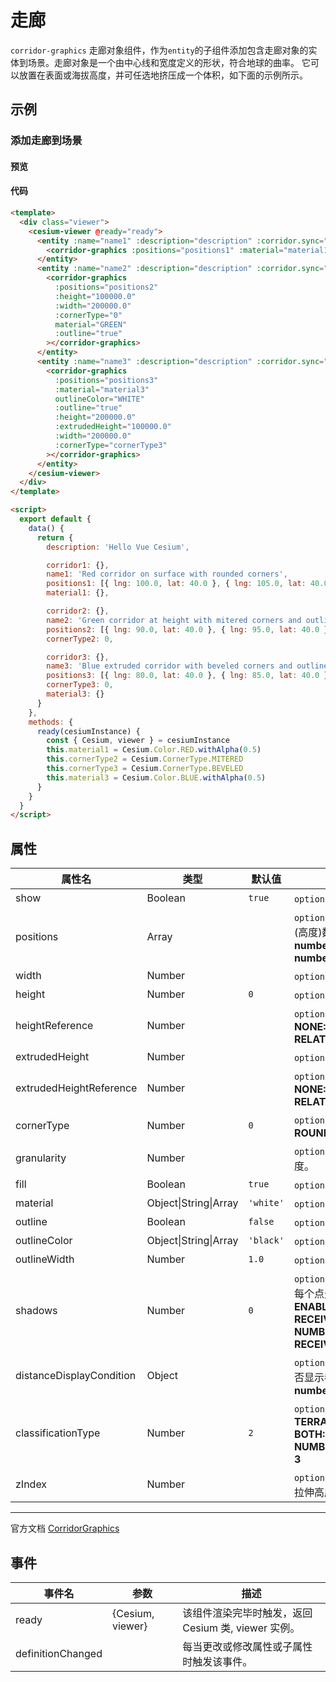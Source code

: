 # 走廊

`corridor-graphics` 走廊对象组件，作为`entity`的子组件添加包含走廊对象的实体到场景。走廊对象是一个由中心线和宽度定义的形状，符合地球的曲率。 它可以放置在表面或海拔高度，并可任选地挤压成一个体积，如下面的示例所示。

## 示例

### 添加走廊到场景

#### 预览

<doc-preview>
  <template>
    <div class="viewer">
      <cesium-viewer @ready="ready">
        <entity :name="name1" :description="description" :corridor.sync="corridor1">
          <corridor-graphics :positions="positions1" :material="material1" :width="200000.0"></corridor-graphics>
        </entity>
        <entity :name="name2" :description="description" :corridor.sync="corridor2">
          <corridor-graphics :positions="positions2" :height="100000.0" :width="200000.0" :cornerType="0"
            material="GREEN" :outline="true"></corridor-graphics>
        </entity>
        <entity :name="name3" :description="description" :corridor.sync="corridor3">
          <corridor-graphics :positions="positions3" :material="material3" outlineColor="WHITE" :outline="true"
            :height="200000.0" :extrudedHeight="100000.0" :width="200000.0" :cornerType="cornerType3"></corridor-graphics>
        </entity>
      </cesium-viewer>
    </div>
  </template>

  <script>
    export default {
      data () {
        return {
          description: 'Hello Vue Cesium',

          corridor1: {},
          name1: 'Red corridor on surface with rounded corners',
          positions1: [{ lng: 100.0, lat: 40.0 }, { lng: 105.0, lat: 40.0 }, { lng: 105.0, lat: 35.0 }],
          material1: {},

          corridor2: {},
          name2: 'Green corridor at height with mitered corners and outline',
          positions2: [{ lng: 90.0, lat: 40.0 }, { lng: 95.0, lat: 40.0 }, { lng: 95.0, lat: 35.0 }],
          cornerType2: 0,

          corridor3: {},
          name3: 'Blue extruded corridor with beveled corners and outline',
          positions3: [{ lng: 80.0, lat: 40.0 }, { lng: 85.0, lat: 40.0 }, { lng: 85.0, lat: 35.0 }],
          cornerType3: 0,
          material3: {}
        }
      },
      methods: {
        ready (cesiumInstance) {
          const {Cesium, viewer} = cesiumInstance
          this.material1 = Cesium.Color.RED.withAlpha(0.5)

          this.cornerType2 = Cesium.CornerType.MITERED

          this.cornerType3 = Cesium.CornerType.BEVELED
          this.material3 =  Cesium.Color.BLUE.withAlpha(0.5)
        }
      }
    }
  </script>
</doc-preview>

#### 代码

```html
<template>
  <div class="viewer">
    <cesium-viewer @ready="ready">
      <entity :name="name1" :description="description" :corridor.sync="corridor1">
        <corridor-graphics :positions="positions1" :material="material1" :width="200000.0"></corridor-graphics>
      </entity>
      <entity :name="name2" :description="description" :corridor.sync="corridor2">
        <corridor-graphics
          :positions="positions2"
          :height="100000.0"
          :width="200000.0"
          :cornerType="0"
          material="GREEN"
          :outline="true"
        ></corridor-graphics>
      </entity>
      <entity :name="name3" :description="description" :corridor.sync="corridor3">
        <corridor-graphics
          :positions="positions3"
          :material="material3"
          outlineColor="WHITE"
          :outline="true"
          :height="200000.0"
          :extrudedHeight="100000.0"
          :width="200000.0"
          :cornerType="cornerType3"
        ></corridor-graphics>
      </entity>
    </cesium-viewer>
  </div>
</template>

<script>
  export default {
    data() {
      return {
        description: 'Hello Vue Cesium',

        corridor1: {},
        name1: 'Red corridor on surface with rounded corners',
        positions1: [{ lng: 100.0, lat: 40.0 }, { lng: 105.0, lat: 40.0 }, { lng: 105.0, lat: 35.0 }],
        material1: {},

        corridor2: {},
        name2: 'Green corridor at height with mitered corners and outline',
        positions2: [{ lng: 90.0, lat: 40.0 }, { lng: 95.0, lat: 40.0 }, { lng: 95.0, lat: 35.0 }],
        cornerType2: 0,

        corridor3: {},
        name3: 'Blue extruded corridor with beveled corners and outline',
        positions3: [{ lng: 80.0, lat: 40.0 }, { lng: 85.0, lat: 40.0 }, { lng: 85.0, lat: 35.0 }],
        cornerType3: 0,
        material3: {}
      }
    },
    methods: {
      ready(cesiumInstance) {
        const { Cesium, viewer } = cesiumInstance
        this.material1 = Cesium.Color.RED.withAlpha(0.5)
        this.cornerType2 = Cesium.CornerType.MITERED
        this.cornerType3 = Cesium.CornerType.BEVELED
        this.material3 = Cesium.Color.BLUE.withAlpha(0.5)
      }
    }
  }
</script>
```

## 属性

<!-- prettier-ignore -->
| 属性名 | 类型 | 默认值 | 描述 |
| ------------------------ | ------- | ------------------ | ------------------------------------------------------------------------------------ |
| show | Boolean | `true` | `optional` 指定 corridor 是否显示。 |
| positions | Array | | `optional` 指定描述 corridor 位置的经纬度(高度)数组。 **结构：[{ lng: number, lat: number, height: number },...,{ lng: number, lat: number, height: number }]** |
| width | Number | | `optional` 指定 corridor 边之间的距离。 |
| height | Number | `0` | `optional` 指定 corridor 高度。 |
| heightReference | Number | | `optional` 指定 corridor 高度模式。 **NONE: 0, CLAMP_TO_GROUND: 1, RELATIVE_TO_GROUND: 2** |
| extrudedHeight | Number | | `optional` 指定 corridor 拉伸高度。 |
| extrudedHeightReference | Number | | `optional` 指定 corridor 拉伸高度模式。 **NONE: 0, CLAMP_TO_GROUND: 1, RELATIVE_TO_GROUND: 2** |
| cornerType | Number | `0` | `optional` 指定 corridor 转角样式。**ROUNDED: 0, MITERED: 1, BEVELED: 2** |
| granularity | Number | | `optional` 指定每个经纬度之间的采样粒度。 |
| fill | Boolean | `true` | `optional` 指定 corridor 是否填充材质。 |
| material | Object\|String\|Array | `'white'` | `optional` 指定 corridor 的材质。 |
| outline | Boolean | `false` | `optional` 指定 corridor 是否绘制轮廓线。 |
| outlineColor | Object\|String\|Array | `'black'` | `optional` 指定 corridor 轮廓线颜色。 |
| outlineWidth | Number | `1.0` | `optional` 指定 corridor 轮廓线宽度。 |
| shadows | Number | `0` | `optional` 指定 corridor 是否接收或者发射每个点光源的阴影。 **DISABLED: 0, ENABLED: 1, CAST_ONLY: 2, RECEIVE_ONLY: 3, NUMBER_OF_SHADOW_MODES: 4, RECEIVE_ONLY: 3** |
| distanceDisplayCondition | Object | | `optional` 指定 corridor 随相机距离改变是否显示参数。**结构：{ near: number, far: number }** |
| classificationType | Number | `2` | `optional` 指定 corridor 的贴对象模式。 **TERRAIN: 0, CESIUM_3D_TILE: 1, BOTH: 2, NUMBER_OF_CLASSIFICATION_TYPES: 3** |
| zIndex | Number | | `optional` 指定 corridor 顺序，没有高度和拉伸高度才有效。 |

---

官方文档 [CorridorGraphics](https://cesiumjs.org/Cesium/Build/Documentation/CorridorGraphics.html)

## 事件

| 事件名            | 参数             | 描述                                                |
| ----------------- | ---------------- | --------------------------------------------------- |
| ready             | {Cesium, viewer} | 该组件渲染完毕时触发，返回 Cesium 类, viewer 实例。 |
| definitionChanged |                  | 每当更改或修改属性或子属性时触发该事件。            |
